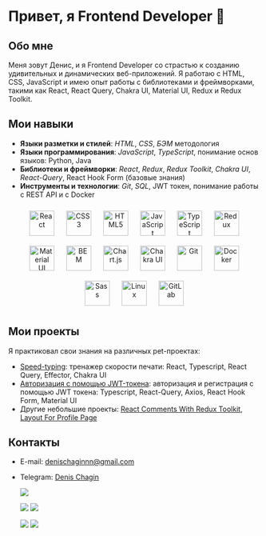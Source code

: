 # Привет, я Frontend Developer 👋

## Обо мне
Меня зовут Денис, и я Frontend Developer со страстью к созданию удивительных и динамических веб-приложений. Я работаю с HTML, CSS, JavaScript и имею опыт работы с библиотеками и фреймворками, такими как React, React Query, Chakra UI, Material UI, Redux и Redux Toolkit.

## Мои навыки
- **Языки разметки и стилей**: *HTML*, *CSS*, *БЭМ* методология
- **Языки программирования**: *JavaScript*, *TypeScript*, понимание основ языков: Python, Java
- **Библиотеки и фреймворки**: *React*, *Redux*, *Redux Toolkit*, *Chakra UI*, *React-Query*, React Hook Form (базовые знания)
- **Инструменты и технологии**: *Git*, *SQL*, JWT токен, понимание работы с REST API и с Docker 

<div align="center">  
<a href="https://reactjs.org/" target="_blank"><img style="margin: 10px" src="https://profilinator.rishav.dev/skills-assets/react-original-wordmark.svg" alt="React" height="50" /></a>  
<a href="https://www.w3schools.com/css/" target="_blank"><img style="margin: 10px" src="https://profilinator.rishav.dev/skills-assets/css3-original-wordmark.svg" alt="CSS3" height="50" /></a>  
<a href="https://en.wikipedia.org/wiki/HTML5" target="_blank"><img style="margin: 10px" src="https://profilinator.rishav.dev/skills-assets/html5-original-wordmark.svg" alt="HTML5" height="50" /></a>  
<a href="https://www.javascript.com/" target="_blank"><img style="margin: 10px" src="https://profilinator.rishav.dev/skills-assets/javascript-original.svg" alt="JavaScript" height="50" /></a>  
<a href="https://www.typescriptlang.org/" target="_blank"><img style="margin: 10px" src="https://profilinator.rishav.dev/skills-assets/typescript-original.svg" alt="TypeScript" height="50" /></a>  
<a href="https://redux.js.org/" target="_blank"><img style="margin: 10px" src="https://profilinator.rishav.dev/skills-assets/redux-original.svg" alt="Redux" height="50" /></a>  
<a href="https://mui.com/" target="_blank"><img style="margin: 10px" src="https://profilinator.rishav.dev/skills-assets/mui.png" alt="Material UI" height="50" /></a>  
<a href="http://getbem.com/" target="_blank"><img style="margin: 10px" src="https://profilinator.rishav.dev/skills-assets/bem.svg" alt="BEM" height="50" /></a>  
<a href="https://www.chartjs.org/" target="_blank"><img style="margin: 10px" src="https://profilinator.rishav.dev/skills-assets/logo-title.svg" alt="Chart.js" height="50" /></a>  
<a href="https://chakra-ui.com/" target="_blank"><img style="margin: 10px" src="https://profilinator.rishav.dev/skills-assets/chakraui.png" alt="Chakra UI" height="50" /></a>  
<a href="https://github.com/" target="_blank"><img style="margin: 10px" src="https://profilinator.rishav.dev/skills-assets/git-scm-icon.svg" alt="Git" height="50" /></a>  
<a href="https://www.docker.com/" target="_blank"><img style="margin: 10px" src="https://profilinator.rishav.dev/skills-assets/docker-original-wordmark.svg" alt="Docker" height="50" /></a>  
<a href="https://sass-lang.com/" target="_blank"><img style="margin: 10px" src="https://profilinator.rishav.dev/skills-assets/sass-original.svg" alt="Sass" height="50" /></a>  
<a href="https://www.linux.org/" target="_blank"><img style="margin: 10px" src="https://profilinator.rishav.dev/skills-assets/linux-original.svg" alt="Linux" height="50" /></a>  
<a href="https://about.gitlab.com/" target="_blank"><img style="margin: 10px" src="https://profilinator.rishav.dev/skills-assets/gitlab.svg" alt="GitLab" height="50" /></a>  
</div>

## Мои проекты
Я практиковал свои знания на различных pet-проектах:
- [Speed-typing](https://github.com/denischagin/speed-typing-new): тренажер скорости печати: React, Typescript, React Query, Effector, Chakra UI
- [Авторизация с помощью JWT-токена](https://github.com/denischagin/testing_jwt_auth): авторизация и регистрация с помощью JWT токена: Typescript, React-Query, Axios, React Hook Form, Material UI
- Другие небольшие проекты: [React Comments With Redux Toolkit](https://github.com/denischagin/comments.git), [Layout For Profile Page](https://github.com/denischagin/profile-layout)

## Контакты
- E-mail: [denischaginnn@gmail.com](mailto:denischaginnn@gmail.com)
- Telegram: [Denis Chagin](https://t.me/cheek_react)



  ![](https://github-profile-summary-cards.vercel.app/api/cards/profile-details?username=denischagin&theme=solarized_dark)

  ![](https://github-profile-summary-cards.vercel.app/api/cards/most-commit-language?username=denischagin&theme=solarized_dark) ![](https://github-profile-summary-cards.vercel.app/api/cards/repos-per-language?username=denischagin&theme=solarized_dark)

  ![](https://github-profile-summary-cards.vercel.app/api/cards/stats?username=denischagin&theme=solarized_dark) ![](https://github-profile-summary-cards.vercel.app/api/cards/productive-time?username=denischagin&theme=solarized_dark)

